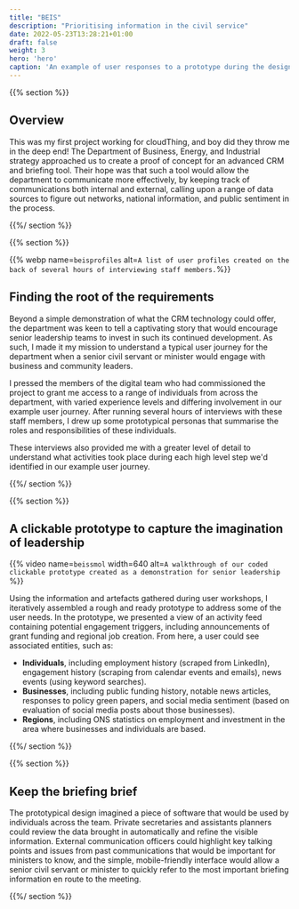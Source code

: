 ```yaml
---
title: "BEIS"
description: "Prioritising information in the civil service"
date: 2022-05-23T13:28:21+01:00
draft: false
weight: 3
hero: 'hero'
caption: 'An example of user responses to a prototype during the design phase.'
---
```


{{% section %}}

## Overview

This was my first project working for cloudThing, and boy did they throw me in the deep end! The Department of Business, Energy, and Industrial strategy approached us to create a proof of concept for an advanced CRM and briefing tool. Their hope was that such a tool would allow the department to communicate more effectively, by keeping track of communications both internal and external, calling upon a range of data sources to figure out networks, national information, and public sentiment in the process.

{{%/ section %}}

{{% section %}}

{{% webp name=`beisprofiles` alt=`A list of user profiles created on the back of several hours of interviewing staff members.`%}}

## Finding the root of the requirements

Beyond a simple demonstration of what the CRM technology could offer, the department was keen to tell a captivating story that would encourage senior leadership teams to invest in such its continued development. As such, I made it my mission to understand a typical user journey for the department when a senior civil servant or minister would engage with business and community leaders.

I pressed the members of the digital team who had commissioned the project to grant me access to a range of individuals from across the department, with varied experience levels and differing involvement in our example user journey. After running several hours of interviews with these staff members, I drew up some prototypical personas that summarise the roles and responsibilities of these individuals.

These interviews also provided me with a greater level of detail to understand what activities took place during each high level step we'd identified in our example user journey.

{{%/ section %}}

{{% section %}}

## A clickable prototype to capture the imagination of leadership

{{% video name=`beissmol` width=640 alt=`A walkthrough of our coded clickable prototype created as a demonstration for senior leadership` %}}

Using the information and artefacts gathered during user workshops, I iteratively assembled a rough and ready prototype to address some of the user needs. In the prototype, we presented a view of an activity feed containing potential engagement triggers, including announcements of grant funding and regional job creation. From here, a user could see associated entities, such as:

* **Individuals**, including employment history (scraped from LinkedIn), engagement history (scraping from calendar events and emails), news events (using keyword searches).
* **Businesses**, including public funding history, notable news articles, responses to policy green papers, and social media sentiment (based on evaluation of social media posts about those businesses).
* **Regions**, including ONS statistics on employment and investment in the area where businesses and individuals are based.

{{%/ section %}}

{{% section %}}

## Keep the briefing brief

The prototypical design imagined a piece of software that would be used by individuals across the team. Private secretaries and assistants planners could review the data brought in automatically and refine the visible information. External communication officers could highlight key talking points and issues from past communications that would be important for ministers to know, and the simple, mobile-friendly interface would allow a senior civil servant or minister to quickly refer to the most important briefing information en route to the meeting.

{{%/ section %}}
